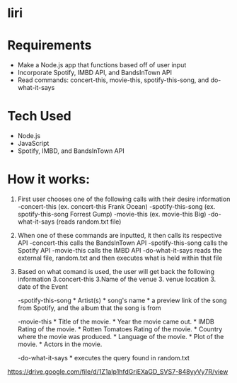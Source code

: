 # liri

# Requirements 
- Make a Node.js app that functions based off of user input 
- Incorporate Spotify, IMBD API, and BandsInTown API
- Read commands: concert-this, movie-this, spotify-this-song, and do-what-it-says

 # Tech Used
 - Node.js
 - JavaScript
 - Spotify, IMBD, and BandsInTown API

# How it works: 

1. First user chooses one of the following calls with their desire information 
    -concert-this (ex. concert-this Frank Ocean)
    -spotify-this-song (ex. spotify-this-song Forrest Gump)
    -movie-this (ex. movie-this Big)
    -do-what-it-says (reads random.txt file)

2. When one of these commands are inputted, it then calls its respective API
    -concert-this calls the BandsInTown API
    -spotify-this-song calls the Spotify API
    -movie-this calls the IMBD API
    -do-what-it-says reads the external file, random.txt and then executes what is held within that file 

3. Based on what comand is used, the user will get back the following information 
    3.concert-this
        3.Name of the venue
        3. venue location
        3.  date of the Event

    -spotify-this-song 
          * Artist(s)
          * song's name
          * a preview link of the song from Spotify, and the album that the song is from

    -movie-this 
          * Title of the movie.
          * Year the movie came out.
          * IMDB Rating of the movie.
          * Rotten Tomatoes Rating of the movie.
          * Country where the movie was produced.
          * Language of the movie.
          * Plot of the movie.
          * Actors in the movie.

    -do-what-it-says
          * executes the query found in random.txt 


https://drive.google.com/file/d/1Z1aIp1hfdGriEXaGD_SVS7-848yyVy7R/view